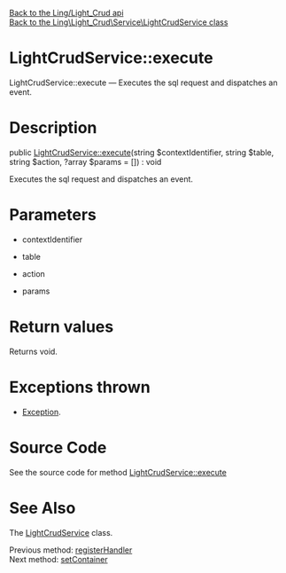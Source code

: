 [Back to the Ling/Light_Crud api](https://github.com/lingtalfi/Light_Crud/blob/master/doc/api/Ling/Light_Crud.md)<br>
[Back to the Ling\Light_Crud\Service\LightCrudService class](https://github.com/lingtalfi/Light_Crud/blob/master/doc/api/Ling/Light_Crud/Service/LightCrudService.md)


LightCrudService::execute
================



LightCrudService::execute — Executes the sql request and dispatches an event.




Description
================


public [LightCrudService::execute](https://github.com/lingtalfi/Light_Crud/blob/master/doc/api/Ling/Light_Crud/Service/LightCrudService/execute.md)(string $contextIdentifier, string $table, string $action, ?array $params = []) : void




Executes the sql request and dispatches an event.




Parameters
================


- contextIdentifier

    

- table

    

- action

    

- params

    


Return values
================

Returns void.


Exceptions thrown
================

- [Exception](http://php.net/manual/en/class.exception.php).&nbsp;







Source Code
===========
See the source code for method [LightCrudService::execute](https://github.com/lingtalfi/Light_Crud/blob/master/Service/LightCrudService.php#L69-L100)


See Also
================

The [LightCrudService](https://github.com/lingtalfi/Light_Crud/blob/master/doc/api/Ling/Light_Crud/Service/LightCrudService.md) class.

Previous method: [registerHandler](https://github.com/lingtalfi/Light_Crud/blob/master/doc/api/Ling/Light_Crud/Service/LightCrudService/registerHandler.md)<br>Next method: [setContainer](https://github.com/lingtalfi/Light_Crud/blob/master/doc/api/Ling/Light_Crud/Service/LightCrudService/setContainer.md)<br>

